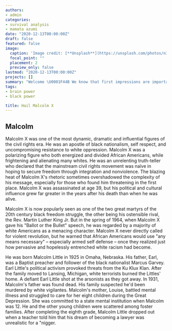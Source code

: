 ```yaml
---
authors:
- admin
categories:
- survival analysis
- mamata azumi
date: "2020-12-13T00:00:00Z"
draft: false
featured: false
image:
  caption: 'Image credit: [**Unsplash**](https://unsplash.com/photos/nIIbUcQuzUM)'
  focal_point: ""
  placement: 2
  preview_only: false
lastmod: "2020-12-13T00:00:00Z"
projects: []
summary: "Welcome \U0001F44B We know that first impressions are important, so we want to talk a little bit about Malcolm X."
tags:
- brain power
- black power

title: Hail Malcolm X 
---
```


## Malcolm

Malcolm X was one of the most dynamic, dramatic and influential figures of the civil rights era. He was an apostle of black nationalism, self respect, and uncompromising resistance to white oppression. Malcolm X was a polarizing figure who both energized and divided African Americans, while frightening and alienating many whites. He was an unrelenting truth-teller who declared that the mainstream civil rights movement was naïve in hoping to secure freedom through integration and nonviolence. The blazing heat of Malcolm X's rhetoric sometimes overshadowed the complexity of his message, especially for those who found him threatening in the first place. Malcolm X was assassinated at age 39, but his political and cultural influence grew far greater in the years after his death than when he was alive.

Malcolm X is now popularly seen as one of the two great martyrs of the 20th century black freedom struggle, the other being his ostensible rival, the Rev. Martin Luther King Jr. But in the spring of 1964, when Malcolm X gave his "Ballot or the Bullet" speech, he was regarded by a majority of white Americans as a menacing character. Malcolm X never directly called for violent revolution, but he warned that African Americans would use "any means necessary" – especially armed self defense – once they realized just how pervasive and hopelessly entrenched white racism had become.

He was born Malcolm Little in 1925 in Omaha, Nebraska. His father, Earl, was a Baptist preacher and follower of the black nationalist Marcus Garvey. Earl Little's political activism provoked threats from the Ku Klux Klan. After the family moved to Lansing, Michigan, white terrorists burned the Littles' home. A defiant Earl Little shot at the arsonists as they got away. In 1931, Malcolm's father was found dead. His family suspected he'd been murdered by white vigilantes. Malcolm's mother, Louise, battled mental illness and struggled to care for her eight children during the Great Depression. She was committed to a state mental institution when Malcolm was 12. He and the other young children were scattered among foster families. After completing the eighth grade, Malcolm Little dropped out when a teacher told him that his dream of becoming a lawyer was unrealistic for a "nigger.